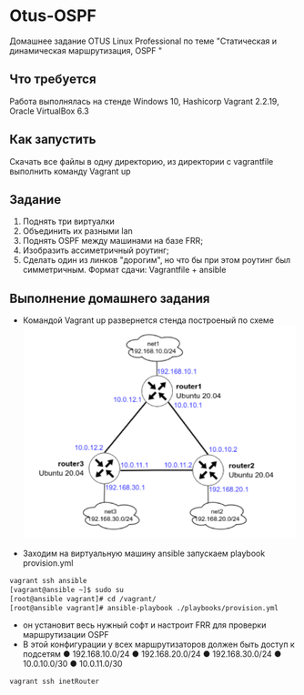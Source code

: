 # Otus-OSPF
Домашнее задание OTUS Linux Professional по теме "Статическая и динамическая маршрутизация, OSPF "

## Что требуется
Работа выполнялась на стенде Windows 10, Hashicorp Vagrant 2.2.19, Oracle VirtualBox 6.3

## Как запустить
Скачать все файлы в одну директорию, из директории с vagrantfile выполнить команду Vagrant up

## Задание
1. Поднять три виртуалки
2. Объединить их разными lan
3. Поднять OSPF между машинами на базе FRR;
4. Изобразить ассиметричный роутинг;
5. Сделать один из линков "дорогим", но что бы при этом роутинг был симметричным. 
Формат сдачи: Vagrantfile + ansible

## Выполнение домашнего задания
* Командой Vagrant up развернется стенда построеный по схеме
![Схема](https://github.com/gardvor/Otus-Linux/blob/main/Otus-OSPF/Scheme.png)


* Заходим на виртуальную машину ansible запускаем playbook provision.yml
```
vagrant ssh ansible
[vagrant@ansible ~]$ sudo su
[root@ansible vagrant]# cd /vagrant/
[root@ansible vagrant]# ansible-playbook ./playbooks/provision.yml
```
* он установит весь нужный софт и настроит FRR для проверки маршрутизации OSPF
* В этой конфигурации у всех маршрутизаторов должен быть доступ к подсетям
● 192.168.10.0/24
● 192.168.20.0/24
● 192.168.30.0/24
● 10.0.10.0/30
● 10.0.11.0/30
```
vagrant ssh inetRouter
```
